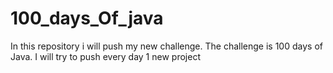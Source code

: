 # 100_days_Of_java
In this repository i will push my new challenge. The challenge is 100 days of Java. I will try to push every day 1 new project
